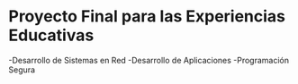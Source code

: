 # Proyecto Final para las Experiencias Educativas
-Desarrollo de Sistemas en Red
-Desarrollo de Aplicaciones
-Programación Segura
